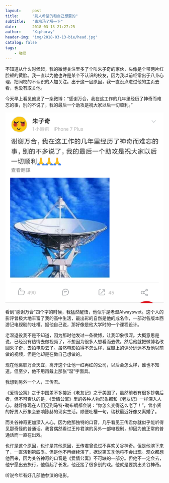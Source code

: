 ```yaml
---
layout:     post
title:      "别人希望的和自己想要的"
subtitle:   "毒鸡汤了解一下" 
date:       2018-03-13 21:27:25
author:     "Xiphoray"
header-img: "img/2018-03-13-bie/head.jpg"
catalog: false
tags:     
    - 嗟叹
---
```



不知道从什么时候起，我的微博关注里多了个叫朱子奇的家伙，头像是个带两片红脸颊的黄脸。我一直以为他也许是某个不认识的校友，因为我以前经常出于八卦心理，把同校的不认识的人加关注。出于这一层原因，我一直没点进过他的主页去看，也没有取关他。

今天早上看见他发了一条微博：“感谢万合，我在这工作的几年里经历了神奇而难忘的事，别的不说了，我的最后一个助攻是祝大家以后一切顺利。”

![img](/img/2018-03-13-bie/1.png)

看到“感谢万合”四个字的时候，我猛然醒悟，他似乎是老湿Alwayswet。这个人的影评曾极大地丰富了我的高中生活，最出彩的自然是他的成名作，一部对各版本西游记电视剧的吐槽。据他自己说，那好像是他大学时的一个课程设计。

老湿退役我不是不知道，因为那时他发过一条微博，让我印象很深。大概意思是说，已经没有热情去做视频了，不想因为很多人想看而去做。然后他就把微博名改回朱子奇，去拍电影去了。虽然电影拍得不怎么样，豆瓣上的评分远远不及他以前做的视频，但是他却是在做自己想做的。

现在他离职万合天宜，离开这个让他一红再红的公司，以后会怎么样，谁也不知道。但至少，他不用再戴上那张“湿”字面具。

我想到另外一个人，王传君。

《爱情公寓》之于中国差不多接近《老友记》之于美国了，虽然前者有很多抄袭后者，但不可否认的是，《爱情公寓》里的各种人物形象都和《老友记》一样深入人心。就好像现在人们见到马特•勒布朗都会说：“你怎么变得这么老了！”，曾小贤的好男人形象会影响陈赫的现实生活。顺便吐槽一句，瑞秋最近好像又离婚了。

而关谷神奇更加深入人心，因为他那独特的口音，几乎看见王传君你就似乎能听得见那奇怪的普通话。我曾偶然看过王传君演的另外一部电视剧，却因为他正常的普通话而一直在出戏。

也许是这个原因，也许是其他原因，王传君曾说过不喜欢关谷神奇。但是他演下来了，一直演到第四季。但是他不再继续演了，据说第五季他将不会出现。观众都想他回来，因为关谷神奇的口音是《爱情公寓》不可缺的一部分。但他不一定会去，他宁愿出去旅行，他留起了长发，他还接了很多别的戏。他就是要跳出关谷神奇。

听说今年有好几部他参演的电影。



